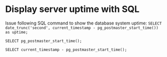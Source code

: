 # Display server uptime with SQL

Issue following SQL command to show the database system uptime:
`SELECT date_trunc('second', current_timestamp - pg_postmaster_start_time()) as uptime;`

`SELECT pg_postmaster_start_time();`

`SELECT current_timestamp - pg_postmaster_start_time();`

